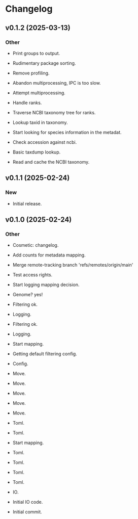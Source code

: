 # Changelog

## v0.1.2 (2025-03-13)

### Other

* Print groups to output.

* Rudimentary package sorting.

* Remove profiling.

* Abandon multiprocessing, IPC is too slow.

* Attempt multiprocessing.

* Handle ranks.

* Traverse NCBI taxonomy tree for ranks.

* Lookup taxid in taxonomy.

* Start looking for species information in the metadat.

* Check accession against ncbi.

* Basic taxdump lookup.

* Read and cache the NCBI taxonomy.

## v0.1.1 (2025-02-24)

### New

* Initial release.

## v0.1.0 (2025-02-24)

### Other

* Cosmetic: changelog.

* Add counts for metadata mapping.

* Merge remote-tracking branch 'refs/remotes/origin/main'

* Test access rights.

* Start logging mapping decision.

* Genome? yes!

* Filtering ok.

* Logging.

* Filtering ok.

* Logging.

* Start mapping.

* Getting default filtering config.

* Config.

* Move.

* Move.

* Move.

* Move.

* Move.

* Toml.

* Toml.

* Start mapping.

* Toml.

* Toml.

* Toml.

* Toml.

* IO.

* Initial IO code.

* Initial commit.
